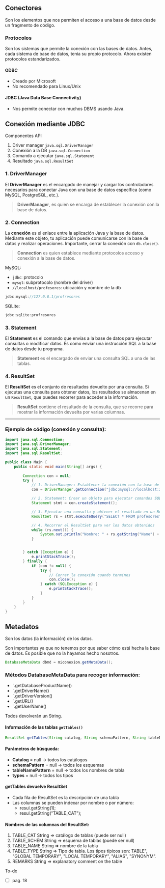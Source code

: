 ## Conectores
Son los elementos que nos permiten el acceso a una base de datos desde un fragmento de código.

### Protocolos
Son los sistemas que permite la conexión con las bases de datos.
Antes, cada sistema de base de datos, tenía su propio protocolo. Ahora existen protocolos estandarizados.

#### ODBC
- Creado por Microsoft
- No recomendado para Linux/Unix

#### JDBC (Java Data Base Connectivity)
- Nos permite conectar con muchos DBMS usando Java.

## Conexión mediante JDBC 

Componentes API
1. Driver manager  `java.sql.DriverManager`
2. Conexión a la DB  `java.sql.Connection`
3. Comando a ejecutar  `java.sql.Statement`
4. Resultado  `java.sql.ResultSet`

### 1. **DriverManager** 
El **DriverManager** es el encargado de manejar y cargar los controladores necesarios para conectar Java con una base de datos específica (como MySQL, PostgreSQL, etc.). 

> **DriverManager**, es quien se encarga de establecer la conexión con la base de datos.

### 2. **Connection**
La **conexión** es el enlace entre la aplicación Java y la base de datos. 
Mediante este objeto, tu aplicación puede comunicarse con la base de datos y realizar operaciones. Importante, cerrar la conexión con `db.close()`.

> **Connection** es quien establece mediante protocolos acceso y conexión a la base de datos.

MySQL: 
- `jdbc`: protocolo
- `mysql`: subprotocolo (nombre del driver)
- `//localhost/profesores`: ubicación y nombre de la db

```Java
jdbc:mysql://127.0.0.1/profresores
```

SQLite:

```Java
jdbc:sqlite:profresores
```

### 3. **Statement**
El **Statement** es el comando que envías a la base de datos para ejecutar consultas o modificar datos. Es como enviar una instrucción SQL a la base de datos desde tu programa.

> **Statement** es el encargado de enviar una consulta SQL a una de las tablas.

### 4. **ResultSet**
El **ResultSet** es el conjunto de resultados devuelto por una consulta. 
Si ejecutas una consulta para obtener datos, los resultados se almacenan en un `ResultSet`, que puedes recorrer para acceder a la información.

> **ResultSet** contiene el resultado de la consulta, que se recorre para mostrar la información devuelta por varias columnas.
---
### Ejemplo de código (conexión y consulta):

```java
import java.sql.Connection;
import java.sql.DriverManager;
import java.sql.Statement;
import java.sql.ResultSet;

public class Main {
    public static void main(String[] args) {
        
        Connection con = null;
        try {
            // 1. DriverManager: Establecer la conexión con la base de datos
            con = DriverManager.getConnection("jdbc:mysql://localhost:3306/mi_base_datos", "usuario", "contraseña");

            // 2. Statement: Crear un objeto para ejecutar comandos SQL
            Statement stmt = con.createStatement();

            // 3. Ejecutar una consulta y obtener el resultado en un ResultSet
            ResultSet rs = stmt.executeQuery("SELECT * FROM profesores");

            // 4. Recorrer el ResultSet para ver los datos obtenidos
            while (rs.next()) {
                System.out.println("Nombre: " + rs.getString("Name") + " - Email: " + rs.getString("Email"));
            }


        } catch (Exception e) {
            e.printStackTrace();
        } finally {
	        if (con != null) {
		        try {
			        // Cerrar la conexión cuando termines
		            con.close();
		        } catch (SQLException e) {
				    e.printStackTrace();
		        }
	        }
        }
    }
}
```


## Metadatos
Son los datos (la información) de los datos.

Son importantes ya que no tenemos por que saber cómo está hecha la base de datos. Es posible que no la hayamos hecho nosotros.

```Java
DatabaseMetaData dbmd = miconexion.getMetaData();
```


### Métodos DatabaseMetaData para recoger información:
 - `.getDatabaseProductName()
 - `.getDriverName()
 - `.getDriverVersion()
 - `.getURL()
 - `.getUserName()

Todos devolverán un String.

#### Información de las tablas `getTables()`

```Java
ResultSet getTables(String catalog, String schemaPattern, String tableNamePattern, String[] types)
```

#### Parámetros de búsqueda:
- **Catalog** = null → todos los catálogos
- **schemaPattern** = null → todos los esquemas
- **tableNamePattern** = null → todos los nombres de tabla
- **types** = null → todos los tipos

#### getTables devuelve ResultSet
- Cada fila de ResultSet es la descripción de una tabla
- Las columnas se pueden indexar por nombre o por número:
	- resul.getString(1);
	- resul.getString("TABLE_CAT");

#### Nombres de las columnas del ResultSet:

1. TABLE_CAT String => catálogo de tablas (puede ser null)
2. TABLE_SCHEM String => esquema de tablas (puede ser null)
3. TABLE_NAME String => nombre de la tabla
4. TABLE_TYPE String => Tipo de tabla. Los tipos típicos son: 
	TABLE", "GLOBAL TEMPORARY", "LOCAL TEMPORARY", "ALIAS", "SYNONYM".
5. REMARKS String => explanatory comment on the table

To-do
- [ ] pag. 18